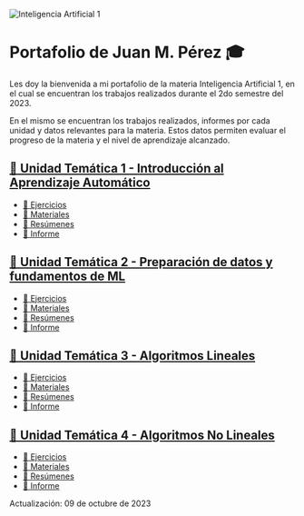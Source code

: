 ![Inteligencia Artificial 1](https://github.com/jumpert/InteligenciaArtificial1/assets/88668277/1199f8ca-829b-4f97-9dd8-662b3d5c7e26 "Inteligencia Artificial 1")

<h1>Portafolio de Juan M. Pérez &#127891;</h1>


Les doy la bienvenida a mi portafolio de la materia Inteligencia Artificial 1, en el cual se encuentran los trabajos realizados durante el 2do semestre del 2023.

En el mismo se encuentran los trabajos realizados, informes por cada unidad y datos relevantes para la materia. Estos datos permiten evaluar el progreso de la materia y el nivel de aprendizaje alcanzado. 

<h2><a href="./UT1">&#128193; Unidad Temática 1 - Introducción al Aprendizaje Automático</a></h2>
  <ul>
        <li><a href="./UT1/Ejercicios">&#128194; Ejercicios</a></li>
        <li><a href="./UT1/Materiales">&#128194; Materiales</a></li>
        <li><a href="./UT1/Resumenes">&#128194; Resúmenes</a></li>
        <li><a href="./UT1/Informe.md">&#128196; Informe</a></li>
    </ul>

<h2><a href="./UT2">&#128193; Unidad Temática 2 - Preparación de datos y fundamentos de ML </a></h2>
    <ul>
        <li><a href="./UT2/Ejercicios">&#128194; Ejercicios</a></li>
        <li><a href="./UT2/Materiales">&#128194; Materiales</a></li>
        <li><a href="./UT2/Resumenes">&#128194; Resúmenes</a></li>
        <li><a href="./UT2/Informe.md">&#128196; Informe</a></li>
    </ul>

<h2><a href="./UT3">&#128193; Unidad Temática 3 - Algoritmos Lineales</a></h2>
     <ul>
        <li><a href="./UT3/Ejercicios">&#128194; Ejercicios</a></li>
        <li><a href="./UT3/Materiales">&#128194; Materiales</a></li>
        <li><a href="./UT3/Resumenes">&#128194; Resúmenes</a></li>
        <li><a href="./UT3/Informe.md">&#128196; Informe</a></li>
    </ul>

<h2><a href="./UT4">&#128193; Unidad Temática 4 - Algoritmos No Lineales</a></h2>
     <ul>
        <li><a href="./UT4/Ejercicios">&#128194; Ejercicios</a></li>
        <li><a href="./UT4/Materiales">&#128194; Materiales</a></li>
        <li><a href="./UT4/Resumenes">&#128194; Resúmenes</a></li>
        <li><a href="./UT4/Informe.md">&#128196; Informe</a></li>
    </ul>
  
Actualización: 09 de octubre de 2023

<!--

### :round_pushpin: [Parciales](./Parciales)
  - [1er Parcial Equipo](./Parciales)
  - [1er Parcial Individual](./Parciales)
  
-->
